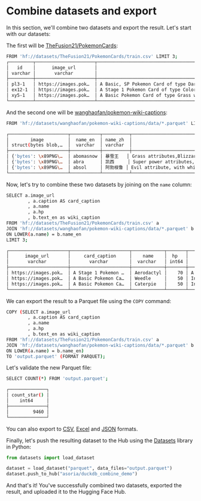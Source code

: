 # Combine datasets and export

In this section, we'll combine two datasets and export the result. Let's start with our datasets:


The first will be [TheFusion21/PokemonCards](https://huggingface.co/datasets/TheFusion21/PokemonCards):

```bash
FROM 'hf://datasets/TheFusion21/PokemonCards/train.csv' LIMIT 3;
┌─────────┬──────────────────────┬─────────────────────────────────────────────────────────────────────────────────────────────────────────────────────────────────────────┬────────────┬───────┬─────────────────┐
│   id    │      image_url       │                                                                 caption                                                                 │    name    │  hp   │    set_name     │
│ varchar │       varchar        │                                                                 varchar                                                                 │  varchar   │ int64 │     varchar     │
├─────────┼──────────────────────┼─────────────────────────────────────────────────────────────────────────────────────────────────────────────────────────────────────────┼────────────┼───────┼─────────────────┤
│ pl3-1   │ https://images.pok…  │ A Basic, SP Pokemon Card of type Darkness with the title Absol G and 70 HP of rarity Rare Holo from the set Supreme Victors.  It has …  │ Absol G    │    70 │ Supreme Victors │
│ ex12-1  │ https://images.pok…  │ A Stage 1 Pokemon Card of type Colorless with the title Aerodactyl and 70 HP of rarity Rare Holo evolved from Mysterious Fossil from …  │ Aerodactyl │    70 │ Legend Maker    │
│ xy5-1   │ https://images.pok…  │ A Basic Pokemon Card of type Grass with the title Weedle and 50 HP of rarity Common from the set Primal Clash and the flavor text: It…  │ Weedle     │    50 │ Primal Clash    │
└─────────┴──────────────────────┴─────────────────────────────────────────────────────────────────────────────────────────────────────────────────────────────────────────┴────────────┴───────┴─────────────────┘
```

And the second one will be [wanghaofan/pokemon-wiki-captions](https://huggingface.co/datasets/wanghaofan/pokemon-wiki-captions):

```bash
FROM 'hf://datasets/wanghaofan/pokemon-wiki-captions/data/*.parquet' LIMIT 3;

┌──────────────────────┬───────────┬──────────┬──────────────────────────────────────────────────────────────┬────────────────────────────────────────────────────────────────────────────────────────────────────┐
│        image         │  name_en  │ name_zh  │                           text_en                            │                                              text_zh                                               │
│ struct(bytes blob,…  │  varchar  │ varchar  │                           varchar                            │                                              varchar                                               │
├──────────────────────┼───────────┼──────────┼──────────────────────────────────────────────────────────────┼────────────────────────────────────────────────────────────────────────────────────────────────────┤
│ {'bytes': \x89PNG\…  │ abomasnow │ 暴雪王   │ Grass attributes,Blizzard King standing on two feet, with …  │ 草属性，双脚站立的暴雪王，全身白色的绒毛，淡紫色的眼睛，几缕长条装的毛皮盖着它的嘴巴               │
│ {'bytes': \x89PNG\…  │ abra      │ 凯西     │ Super power attributes, the whole body is yellow, the head…  │ 超能力属性，通体黄色，头部外形类似狐狸，尖尖鼻子，手和脚上都有三个指头，长尾巴末端带着一个褐色圆环 │
│ {'bytes': \x89PNG\…  │ absol     │ 阿勃梭鲁 │ Evil attribute, with white hair, blue-gray part without ha…  │ 恶属性，有白色毛发，没毛发的部分是蓝灰色，头右边类似弓的角，红色眼睛                               │
└──────────────────────┴───────────┴──────────┴──────────────────────────────────────────────────────────────┴────────────────────────────────────────────────────────────────────────────────────────────────────┘

```

Now, let's try to combine these two datasets by joining on the `name` column:

```bash
SELECT a.image_url
        , a.caption AS card_caption
        , a.name
        , a.hp
        , b.text_en as wiki_caption 
FROM 'hf://datasets/TheFusion21/PokemonCards/train.csv' a 
JOIN 'hf://datasets/wanghaofan/pokemon-wiki-captions/data/*.parquet' b 
ON LOWER(a.name) = b.name_en
LIMIT 3;

┌──────────────────────┬──────────────────────┬────────────┬───────┬──────────────────────────────────────────────────────────────────────────────────────────────────────────────────────────────────────────────┐
│      image_url       │     card_caption     │    name    │  hp   │                                                                 wiki_caption                                                                 │
│       varchar        │       varchar        │  varchar   │ int64 │                                                                   varchar                                                                    │
├──────────────────────┼──────────────────────┼────────────┼───────┼──────────────────────────────────────────────────────────────────────────────────────────────────────────────────────────────────────────────┤
│ https://images.pok…  │ A Stage 1 Pokemon …  │ Aerodactyl │    70 │ A Pokémon with rock attributes, gray body, blue pupils, purple inner wings, two sharp claws on the wings, jagged teeth, and an arrow-like …  │
│ https://images.pok…  │ A Basic Pokemon Ca…  │ Weedle     │    50 │ Insect-like, caterpillar-like in appearance, with a khaki-yellow body, seven pairs of pink gastropods, a pink nose, a sharp poisonous need…  │
│ https://images.pok…  │ A Basic Pokemon Ca…  │ Caterpie   │    50 │ Insect attributes, caterpillar appearance, green back, white abdomen, Y-shaped red antennae on the head, yellow spindle-shaped tail, two p…  │
└──────────────────────┴──────────────────────┴────────────┴───────┴──────────────────────────────────────────────────────────────────────────────────────────────────────────────────────────────────────────────┘

```

We can export the result to a Parquet file using the `COPY` command:

```bash
COPY (SELECT a.image_url
        , a.caption AS card_caption
        , a.name
        , a.hp
        , b.text_en as wiki_caption 
FROM 'hf://datasets/TheFusion21/PokemonCards/train.csv' a 
JOIN 'hf://datasets/wanghaofan/pokemon-wiki-captions/data/*.parquet' b 
ON LOWER(a.name) = b.name_en) 
TO 'output.parquet' (FORMAT PARQUET);
```

Let's validate the new Parquet file:

```bash
SELECT COUNT(*) FROM 'output.parquet';

┌──────────────┐
│ count_star() │
│    int64     │
├──────────────┤
│         9460 │
└──────────────┘

```

<Tip>

You can also export to [CSV](https://duckdb.org/docs/guides/file_formats/csv_export), [Excel](https://duckdb.org/docs/guides/file_formats/excel_export
) and [JSON](https://duckdb.org/docs/guides/file_formats/json_export
) formats.

</Tip>

Finally, let's push the resulting dataset to the Hub using the [Datasets](https://huggingface.co/docs/datasets/index) library in Python:

```python
from datasets import load_dataset

dataset = load_dataset("parquet", data_files="output.parquet")
dataset.push_to_hub("asoria/duckdb_combine_demo")
```

And that's it! You've successfully combined two datasets, exported the result, and uploaded it to the Hugging Face Hub.
